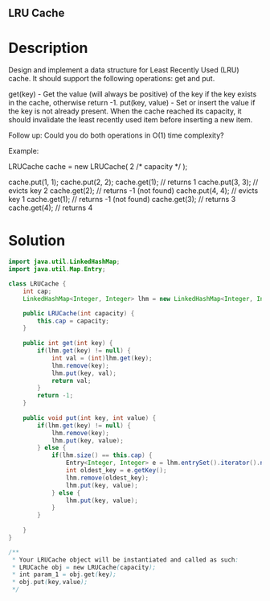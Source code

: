 LRU Cache
---

# Description
Design and implement a data structure for Least Recently Used (LRU) cache. It should support the following operations: get and put.

get(key) - Get the value (will always be positive) of the key if the key exists in the cache, otherwise return -1.
put(key, value) - Set or insert the value if the key is not already present. When the cache reached its capacity, it should invalidate the least recently used item before inserting a new item.

Follow up:
Could you do both operations in O(1) time complexity?

Example:

LRUCache cache = new LRUCache( 2 /* capacity */ );

cache.put(1, 1);
cache.put(2, 2);
cache.get(1);       // returns 1
cache.put(3, 3);    // evicts key 2
cache.get(2);       // returns -1 (not found)
cache.put(4, 4);    // evicts key 1
cache.get(1);       // returns -1 (not found)
cache.get(3);       // returns 3
cache.get(4);       // returns 4

# Solution
```java
import java.util.LinkedHashMap;
import java.util.Map.Entry;

class LRUCache {
    int cap;
    LinkedHashMap<Integer, Integer> lhm = new LinkedHashMap<Integer, Integer>();

    public LRUCache(int capacity) {
        this.cap = capacity;
    }
    
    public int get(int key) {
        if(lhm.get(key) != null) {
            int val = (int)lhm.get(key);
            lhm.remove(key);
            lhm.put(key, val);
            return val;
        }
        return -1;
    }
    
    public void put(int key, int value) {
        if(lhm.get(key) != null) {
            lhm.remove(key);
            lhm.put(key, value);
        } else {
            if(lhm.size() == this.cap) {
                Entry<Integer, Integer> e = lhm.entrySet().iterator().next();
                int oldest_key = e.getKey();
                lhm.remove(oldest_key);
                lhm.put(key, value);
            } else {
                lhm.put(key, value);
            }
        }
        
    }
}

/**
 * Your LRUCache object will be instantiated and called as such:
 * LRUCache obj = new LRUCache(capacity);
 * int param_1 = obj.get(key);
 * obj.put(key,value);
 */
```

